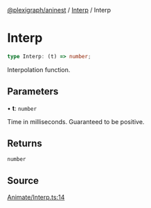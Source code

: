 [@plexigraph/aninest](../../index.md) / [Interp](../index.md) / Interp

# Interp

```ts
type Interp: (t) => number;
```

Interpolation function.

## Parameters

• **t**: `number`

Time in milliseconds. Guaranteed to be positive.

## Returns

`number`

## Source

[Animate/Interp.ts:14](https://github.com/plexigraph/aninest/blob/2f19e55/src/Animate/Interp.ts#L14)
